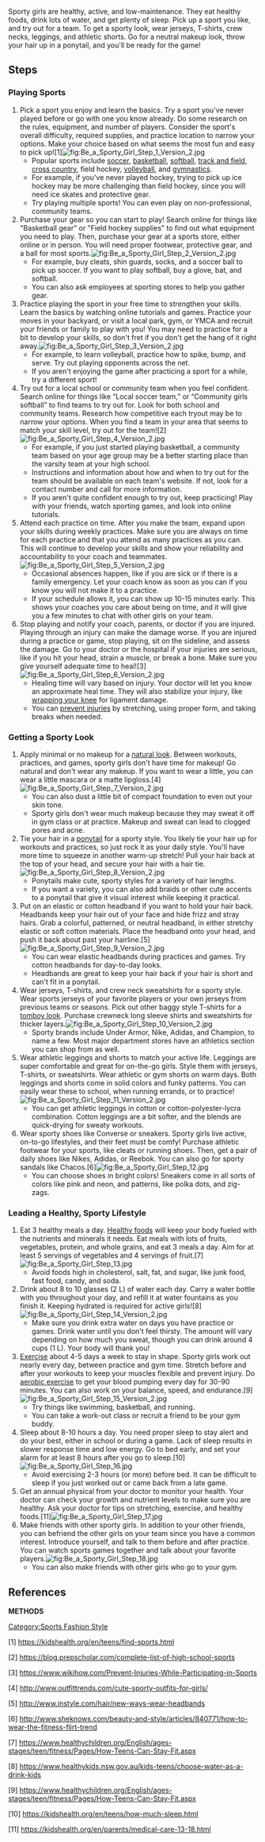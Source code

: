 Sporty girls are healthy, active, and low-maintenance. They eat healthy
foods, drink lots of water, and get plenty of sleep. Pick up a sport you
like, and try out for a team. To get a sporty look, wear jerseys,
T-shirts, crew necks, leggings, and athletic shorts. Go for a neutral
makeup look, throw your hair up in a ponytail, and you'll be ready for
the game!

## Steps

### Playing Sports

1.  Pick a sport you enjoy and learn the basics. Try a sport you've
    never played before or go with one you know already. Do some
    research on the rules, equipment, and number of players. Consider
    the sport's overall difficulty, required supplies, and practice
    location to narrow your options. Make your choice based on what
    seems the most fun and easy to pick
    up![1]![](Be_a_Sporty_Girl_Step_1_Version_2.jpg "fig:Be_a_Sporty_Girl_Step_1_Version_2.jpg")
    -   Popular sports include [soccer](Play-Soccer "wikilink"),
        [basketball](Play-Basketball "wikilink"),
        [softball](Play-Softball "wikilink"), [track and
        field](Prepare-for-Track "wikilink"), [cross
        country](Run-Cross-Country "wikilink"), field hockey,
        [volleyball](Play-Volleyball "wikilink"), and
        [gymnastics](Do-Gymnastics "wikilink").
    -   For example, if you've never played hockey, trying to pick up
        ice hockey may be more challenging than field hockey, since you
        will need ice skates and protective gear.
    -   Try playing multiple sports! You can even play on
        non-professional, community teams.
2.  Purchase your gear so you can start to play! Search online for
    things like "Basketball gear" or "Field hockey supplies" to find out
    what equipment you need to play. Then, purchase your gear at a
    sports store, either online or in person. You will need proper
    footwear, protective gear, and a ball for most
    sports.![](Be_a_Sporty_Girl_Step_2_Version_2.jpg "fig:Be_a_Sporty_Girl_Step_2_Version_2.jpg")
    -   For example, buy cleats, shin guards, socks, and a soccer ball
        to pick up soccer. If you want to play softball, buy a glove,
        bat, and softball.
    -   You can also ask employees at sporting stores to help you gather
        gear.
3.  Practice playing the sport in your free time to strengthen your
    skills. Learn the basics by watching online tutorials and games.
    Practice your moves in your backyard, or visit a local park, gym, or
    YMCA and recruit your friends or family to play with you! You may
    need to practice for a bit to develop your skills, so don't fret if
    you don't get the hang of it right
    away.![](Be_a_Sporty_Girl_Step_3_Version_2.jpg "fig:Be_a_Sporty_Girl_Step_3_Version_2.jpg")
    -   For example, to learn volleyball, practice how to spike, bump,
        and serve. Try out playing opponents across the net.
    -   If you aren't enjoying the game after practicing a sport for a
        while, try a different sport!
4.  Try out for a local school or community team when you feel
    confident. Search online for things like “Local soccer team,” or
    “Community girls softball” to find teams to try out for. Look for
    both school and community teams. Research how competitive each
    tryout may be to narrow your options. When you find a team in your
    area that seems to match your skill level, try out for the
    team![2]![](Be_a_Sporty_Girl_Step_4_Version_2.jpg "fig:Be_a_Sporty_Girl_Step_4_Version_2.jpg")
    -   For example, if you just started playing basketball, a community
        team based on your age group may be a better starting place than
        the varsity team at your high school.
    -   Instructions and information about how and when to try out for
        the team should be available on each team's website. If not,
        look for a contact number and call for more information.
    -   If you aren't quite confident enough to try out, keep
        practicing! Play with your friends, watch sporting games, and
        look into online tutorials.
5.  Attend each practice on time. After you make the team, expand upon
    your skills during weekly practices. Make sure you are always on
    time for each practice and that you attend as many practices as you
    can. This will continue to develop your skills and show your
    reliability and accountability to your coach and
    teammates.![](Be_a_Sporty_Girl_Step_5_Version_2.jpg "fig:Be_a_Sporty_Girl_Step_5_Version_2.jpg")
    -   Occasional absences happen, like if you are sick or if there is
        a family emergency. Let your coach know as soon as you can if
        you know you will not make it to a practice.
    -   If your schedule allows it, you can show up 10-15 minutes early.
        This shows your coaches you care about being on time, and it
        will give you a few minutes to chat with other girls on your
        team.
6.  Stop playing and notify your coach, parents, or doctor if you are
    injured. Playing through an injury can make the damage worse. If you
    are injured during a practice or game, stop playing, sit on the
    sideline, and assess the damage. Go to your doctor or the hospital
    if your injuries are serious, like if you hit your head, strain a
    muscle, or break a bone. Make sure you give yourself adequate time
    to
    heal![3]![](Be_a_Sporty_Girl_Step_6_Version_2.jpg "fig:Be_a_Sporty_Girl_Step_6_Version_2.jpg")
    -   Healing time will vary based on injury. Your doctor will let you
        know an approximate heal time. They will also stabilize your
        injury, like [wrapping your knee](Wrap-Your-Knee "wikilink") for
        ligament damage.
    -   You can [prevent
        injuries](Prevent-Injuries-While-Participating-in-Sports "wikilink")
        by stretching, using proper form, and taking breaks when needed.

### Getting a Sporty Look

1.  Apply minimal or no makeup for a [natural
    look](Apply-Makeup-for-a-Natural-Look "wikilink"). Between workouts,
    practices, and games, sporty girls don't have time for makeup! Go
    natural and don't wear any makeup. If you want to wear a little, you
    can wear a little mascara or a matte
    lipgloss.[4]![](Be_a_Sporty_Girl_Step_7_Version_2.jpg "fig:Be_a_Sporty_Girl_Step_7_Version_2.jpg")
    -   You can also dust a little bit of compact foundation to even out
        your skin tone.
    -   Sporty girls don't wear much makeup because they may sweat it
        off in gym class or at practice. Makeup and sweat can lead to
        clogged pores and acne.
2.  Tie your hair in a [ponytail](Make-a-Ponytail "wikilink") for a
    sporty style. You likely tie your hair up for workouts and
    practices, so just rock it as your daily style. You'll have more
    time to squeeze in another warm-up stretch! Pull your hair back at
    the top of your head, and secure your hair with a hair
    tie.![](Be_a_Sporty_Girl_Step_8_Version_2.jpg "fig:Be_a_Sporty_Girl_Step_8_Version_2.jpg")
    -   Ponytails make cute, sporty styles for a variety of hair
        lengths.
    -   If you want a variety, you can also add braids or other cute
        accents to a ponytail that give it visual interest while keeping
        it practical.
3.  Put on an elastic or cotton headband if you want to hold your hair
    back. Headbands keep your hair out of your face and hide frizz and
    stray hairs. Grab a colorful, patterned, or neutral headband, in
    either stretchy elastic or soft cotton materials. Place the headband
    onto your head, and push it back about past your
    hairline.[5]![](Be_a_Sporty_Girl_Step_9_Version_2.jpg "fig:Be_a_Sporty_Girl_Step_9_Version_2.jpg")
    -   You can wear elastic headbands during practices and games. Try
        cotton headbands for day-to-day looks.
    -   Headbands are great to keep your hair back if your hair is short
        and can't fit in a ponytail.
4.  Wear jerseys, T-shirts, and crew neck sweatshirts for a sporty
    style. Wear sports jerseys of your favorite players or your own
    jerseys from previous teams or seasons. Pick out other baggy style
    T-shirts for a [tomboy look](Dress-Like-a-Tomboy "wikilink").
    Purchase crewneck long sleeve shirts and sweatshirts for thicker
    layers.![](Be_a_Sporty_Girl_Step_10_Version_2.jpg "fig:Be_a_Sporty_Girl_Step_10_Version_2.jpg")
    -   Sporty brands include Under Armor, Nike, Adidas, and Champion,
        to name a few. Most major department stores have an athletics
        section you can shop from as well.
5.  Wear athletic leggings and shorts to match your active life.
    Leggings are super comfortable and great for on-the-go girls. Style
    them with jerseys, T-shirts, or sweatshirts. Wear athletic or gym
    shorts on warm days. Both leggings and shorts come in solid colors
    and funky patterns. You can easily wear these to school, when
    running errands, or to
    practice!![](Be_a_Sporty_Girl_Step_11_Version_2.jpg "fig:Be_a_Sporty_Girl_Step_11_Version_2.jpg")
    -   You can get athletic leggings in cotton or
        cotton-polyester-lycra combination. Cotton leggings are a bit
        softer, and the blends are quick-drying for sweaty workouts.
6.  Wear sporty shoes like Converse or sneakers. Sporty girls live
    active, on-to-go lifestyles, and their feet must be comfy! Purchase
    athletic footwear for your sports, like cleats or running shoes.
    Then, get a pair of daily shoes like Nikes, Adidas, or Reebok. You
    can also go for sporty sandals like
    Chacos.[6]![](Be_a_Sporty_Girl_Step_12.jpg "fig:Be_a_Sporty_Girl_Step_12.jpg")
    -   You can choose shoes in bright colors! Sneakers come in all
        sorts of colors like pink and neon, and patterns, like polka
        dots, and zig-zags.

### Leading a Healthy, Sporty Lifestyle

1.  Eat 3 healthy meals a day. [Healthy foods](Eat-Healthy "wikilink")
    will keep your body fueled with the nutrients and minerals it needs.
    Eat meals with lots of fruits, vegetables, protein, and whole
    grains, and eat 3 meals a day. Aim for at least 5 servings of
    vegetables and 4 servings of
    fruit.[7]![](Be_a_Sporty_Girl_Step_13.jpg "fig:Be_a_Sporty_Girl_Step_13.jpg")
    -   Avoid foods high in cholesterol, salt, fat, and sugar, like junk
        food, fast food, candy, and soda.
2.  Drink about 8 to 10 glasses (2 L) of water each day. Carry a water
    bottle with you throughout your day, and refill it at water
    fountains as you finish it. Keeping hydrated is required for active
    girls![8]![](Be_a_Sporty_Girl_Step_14_Version_2.jpg "fig:Be_a_Sporty_Girl_Step_14_Version_2.jpg")
    -   Make sure you drink extra water on days you have practice or
        games. Drink water until you don't feel thirsty. The amount will
        vary depending on how much you sweat, though you can drink
        around 4 cups (1 L). Your body will thank you!
3.  [Exercise](Work-Out "wikilink") about 4-5 days a week to stay in
    shape. Sporty girls work out nearly every day, between practice and
    gym time. Stretch before and after your workouts to keep your
    muscles flexible and prevent injury. Do [aerobic
    exercise](Do-Aerobics "wikilink") to get your blood pumping every
    day for 30-90 minutes. You can also work on your balance, speed, and
    endurance.[9]![](Be_a_Sporty_Girl_Step_15_Version_2.jpg "fig:Be_a_Sporty_Girl_Step_15_Version_2.jpg")
    -   Try things like swimming, basketball, and running.
    -   You can take a work-out class or recruit a friend to be your gym
        buddy.
4.  Sleep about 8-10 hours a day. You need proper sleep to stay alert
    and do your best, either in school or during a game. Lack of sleep
    results in slower response time and low energy. Go to bed early, and
    set your alarm for at least 8 hours after you go to
    sleep.[10]![](Be_a_Sporty_Girl_Step_16.jpg "fig:Be_a_Sporty_Girl_Step_16.jpg")
    -   Avoid exercising 2-3 hours (or more) before bed. It can be
        difficult to sleep if you just worked out or came back from a
        late game.
5.  Get an annual physical from your doctor to monitor your health. Your
    doctor can check your growth and nutrient levels to make sure you
    are healthy. Ask your doctor for tips on stretching, exercise, and
    healthy
    foods.[11]![](Be_a_Sporty_Girl_Step_17.jpg "fig:Be_a_Sporty_Girl_Step_17.jpg")
6.  Make friends with other sporty girls. In addition to your other
    friends, you can befriend the other girls on your team since you
    have a common interest. Introduce yourself, and talk to them before
    and after practice. You can watch sports games together and talk
    about your favorite
    players.![](Be_a_Sporty_Girl_Step_18.jpg "fig:Be_a_Sporty_Girl_Step_18.jpg")
    -   You can also make friends with other girls who go to your gym.

## References

__METHODS__

[Category:Sports Fashion
Style](Category:Sports_Fashion_Style "wikilink")

[1] <https://kidshealth.org/en/teens/find-sports.html>

[2] <https://blog.prepscholar.com/complete-list-of-high-school-sports>

[3] <https://www.wikihow.com/Prevent-Injuries-While-Participating-in-Sports>

[4] <http://www.outfittrends.com/cute-sporty-outfits-for-girls/>

[5] <http://www.instyle.com/hair/new-ways-wear-headbands>

[6] <http://www.sheknows.com/beauty-and-style/articles/840771/how-to-wear-the-fitness-flirt-trend>

[7] <https://www.healthychildren.org/English/ages-stages/teen/fitness/Pages/How-Teens-Can-Stay-Fit.aspx>

[8] <https://www.healthykids.nsw.gov.au/kids-teens/choose-water-as-a-drink-kids>

[9] <https://www.healthychildren.org/English/ages-stages/teen/fitness/Pages/How-Teens-Can-Stay-Fit.aspx>

[10] <https://kidshealth.org/en/teens/how-much-sleep.html>

[11] <https://kidshealth.org/en/parents/medical-care-13-18.html>